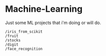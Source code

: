 # Machine-Learning
Just some ML projects that i'm doing or will do. 
```
/iris_from_scikit
/fruit
/stocks
/digit
/face_recognition
```
